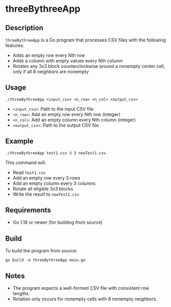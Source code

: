 # threeBythreeApp

## Description
`threeBythreeApp` is a Go program that processes CSV files with the following features:
- Adds an empty row every Nth row
- Adds a column with empty values every Nth column
- Rotates any 3x3 block counterclockwise around a nonempty center cell, only if all 8 neighbors are nonempty

## Usage
```
./threeBythreeApp <input_csv> <n_row> <n_col> <output_csv>
```
- `<input_csv>`: Path to the input CSV file
- `<n_row>`: Add an empty row every Nth row (integer)
- `<n_col>`: Add an empty column every Nth column (integer)
- `<output_csv>`: Path to the output CSV file

## Example
```
./threeBythreeApp test1.csv 3 3 newTest1.csv
```
This command will:
- Read `test1.csv`
- Add an empty row every 3 rows
- Add an empty column every 3 columns
- Rotate all eligible 3x3 blocks
- Write the result to `newTest1.csv`

## Requirements
- Go 1.18 or newer (for building from source)

## Build
To build the program from source:
```
go build -o threeBythreeApp main.go
```

## Notes
- The program expects a well-formed CSV file with consistent row lengths.
- Rotation only occurs for nonempty cells with 8 nonempty neighbors.
